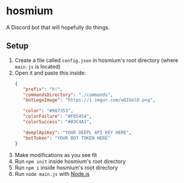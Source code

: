 # hosmium

A Discord bot that will hopefully do things.

## Setup

1. Create a file called `config.json` in hosmium's root directory (where `main.js` is located)
2. Open it and paste this inside:
   ```json
   {
      "prefix": "h!",
      "commandsDirectory": "./commands",
      "botLogoImage": "https://i.imgur.com/wQIGnlD.png",

      "color": "#987353",
      "colorFailure": "#F05454",
      "colorSuccess": "#03C4A1",

      "deeplApiKey": "YOUR DEEPL API KEY HERE",
      "botToken": "YOUR BOT TOKEN HERE"
   }
   ```
3. Make modifications as you see fit
4. Run `npm init` inside hosmium's root directory
5. Run `npm i` inside hosmium's root directory
6. Run `node main.js` with [Node.js](https://nodejs.org/en/)